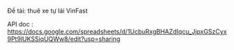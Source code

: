 Đề tài: thuê xe tự lái VinFast

API doc : https://docs.google.com/spreadsheets/d/1UcbuRxgBHAZdIqcu_JjpxGSzCyx9Pt9lUKSSiqUQWw8/edit?usp=sharing







